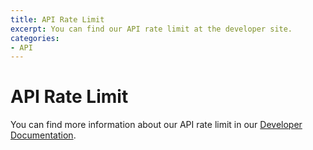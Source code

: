 ```yaml
---
title: API Rate Limit
excerpt: You can find our API rate limit at the developer site.
categories:
- API
---
```


# API Rate Limit

You can find more information about our API rate limit in our [Developer Documentation](https://developer.dnsimple.com/v2/#rate-limiting).
